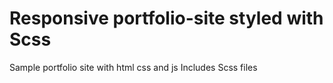 # Responsive portfolio-site styled with Scss

Sample portfolio site with html css and js
Includes Scss files
